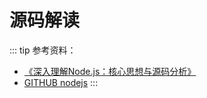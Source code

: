 # 源码解读

::: tip
参考资料：
- [《深入理解Node.js：核心思想与源码分析》](https://yjhjstz.gitbooks.io/deep-into-node/content/)
- [GITHUB nodejs](https://github.com/nodejs/node)
:::